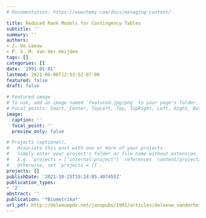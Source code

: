 ```yaml
---
# Documentation: https://wowchemy.com/docs/managing-content/

title: Reduced Rank Models for Contingency Tables
subtitle: ''
summary: ''
authors:
- J. De Leeuw
- P. G. M. Van der Heijden
tags: []
categories: []
date: '1991-01-01'
lastmod: 2021-06-06T12:53:52-07:00
featured: false
draft: false

# Featured image
# To use, add an image named `featured.jpg/png` to your page's folder.
# Focal points: Smart, Center, TopLeft, Top, TopRight, Left, Right, BottomLeft, Bottom, BottomRight.
image:
  caption: ''
  focal_point: ''
  preview_only: false

# Projects (optional).
#   Associate this post with one or more of your projects.
#   Simply enter your project's folder or file name without extension.
#   E.g. `projects = ["internal-project"]` references `content/project/deep-learning/index.md`.
#   Otherwise, set `projects = []`.
projects: []
publishDate: '2021-10-25T19:24:05.407455Z'
publication_types:
- '2'
abstract: ''
publication: '*Biometrika*'
url_pdf: http://deleeuwpdx.net/janspubs/1991/articles/deleeuw_vanderheijden_A_91.pdf
---
```

